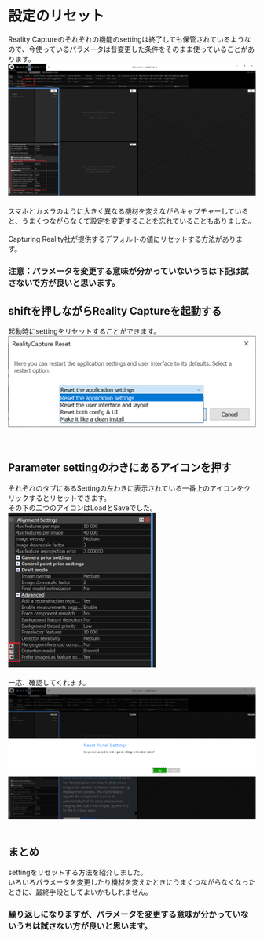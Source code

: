 # 設定のリセット
Reality Captureのそれぞれの機能のsettingは終了しても保管されているようなので、今使っているパラメータは昔変更した条件をそのまま使っていることがあります。<br>
<img src="https://github.com/nakanomuramoto/AdventCalendar2020MJ/blob/main/images/Day17_1.png" width="600"><br><br>
スマホとカメラのように大きく異なる機材を変えながらキャプチャーしていると、うまくつながらなくて設定を変更することを忘れていることもありました。<br>
<br>
Capturing Reality社が提供するデフォルトの値にリセットする方法があります。<br>
### 注意：パラメータを変更する意味が分かっていないうちは下記は試さないで方が良いと思います。<br>

## shiftを押しながらReality Captureを起動する
起動時にsettingをリセットすることができます。<br>
<img src="https://github.com/nakanomuramoto/AdventCalendar2020MJ/blob/main/images/Day17_3.png" width="600"><br><br>
<br>

## Parameter settingのわきにあるアイコンを押す
それぞれのタブにあるSettingの左わきに表示されている一番上のアイコンをクリックするとリセットできます。<br>
その下の二つのアイコンはLoadとSaveでした。<br>
<img src="https://github.com/nakanomuramoto/AdventCalendar2020MJ/blob/main/images/Day17_2.png" width="300"><br><br>
一応、確認してくれます。<br>
<img src="https://github.com/nakanomuramoto/AdventCalendar2020MJ/blob/main/images/Day17_4.png" width="600"><br><br>

## まとめ
settingをリセットする方法を紹介しました。<br>
いろいろパラメータを変更したり機材を変えたときにうまくつながらなくなったときに、最終手段としてよいかもしれません。
### 繰り返しになりますが、パラメータを変更する意味が分かっていないうちは試さない方が良いと思います。<br>
